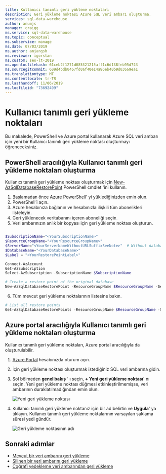 ```yaml
---
title: Kullanıcı tanımlı geri yükleme noktaları
description: Geri yükleme noktası Azure SQL veri ambarı oluşturma.
services: sql-data-warehouse
author: anumjs
manager: craigg
ms.service: sql-data-warehouse
ms.topic: conceptual
ms.subservice: manage
ms.date: 07/03/2019
ms.author: anjangsh
ms.reviewer: igorstan
ms.custom: seo-lt-2019
ms.openlocfilehash: 61ceb2f1271d085321215aff1c6d138feb95d743
ms.sourcegitcommit: 609d4bdb0467fd0af40e14a86eb40b9d03669ea1
ms.translationtype: MT
ms.contentlocale: tr-TR
ms.lasthandoff: 11/06/2019
ms.locfileid: "73692499"
---
```

# <a name="user-defined-restore-points"></a>Kullanıcı tanımlı geri yükleme noktaları

Bu makalede, PowerShell ve Azure portal kullanarak Azure SQL veri ambarı için yeni bir Kullanıcı tanımlı geri yükleme noktası oluşturmayı öğreneceksiniz.

## <a name="create-user-defined-restore-points-through-powershell"></a>PowerShell aracılığıyla Kullanıcı tanımlı geri yükleme noktaları oluşturma

Kullanıcı tanımlı geri yükleme noktası oluşturmak için [New-AzSqlDatabaseRestorePoint][New-AzSqlDatabaseRestorePoint] PowerShell cmdlet 'ini kullanın.

1. Başlamadan önce [Azure PowerShell][Install Azure PowerShell]' yi yüklediğinizden emin olun.
2. PowerShell’i açın.
3. Azure hesabınıza bağlanın ve hesabınızla ilişkili tüm abonelikleri listeleyin.
4. Geri yüklenecek veritabanını içeren aboneliği seçin.
5. Veri ambarınızın anlık bir kopyası için geri yükleme noktası oluşturun.

```Powershell

$SubscriptionName="<YourSubscriptionName>"
$ResourceGroupName="<YourResourceGroupName>"
$ServerName="<YourServerNameWithoutURLSuffixSeeNote>"  # Without database.windows.net
$DatabaseName="<YourDatabaseName>"
$Label = "<YourRestorePointLabel>"

Connect-AzAccount
Get-AzSubscription
Select-AzSubscription -SubscriptionName $SubscriptionName

# Create a restore point of the original database
New-AzSqlDatabaseRestorePoint -ResourceGroupName $ResourceGroupName -ServerName $ServerName -DatabaseName $DatabaseName -RestorePointLabel $Label

```

6. Tüm mevcut geri yükleme noktalarının listesine bakın.

```Powershell
# List all restore points
Get-AzSqlDatabaseRestorePoints -ResourceGroupName $ResourceGroupName -ServerName $ServerName -DatabaseName $DatabaseName
```

## <a name="create-user-defined-restore-points-through-the-azure-portal"></a>Azure portal aracılığıyla Kullanıcı tanımlı geri yükleme noktaları oluşturma

Kullanıcı tanımlı geri yükleme noktaları, Azure portal aracılığıyla da oluşturulabilir.

1. [Azure Portal][Azure portal] hesabınızda oturum açın.

2. İçin geri yükleme noktası oluşturmak istediğiniz SQL veri ambarına gidin.

3. Sol bölmeden **genel bakış** ' ı seçin, **+ Yeni geri yükleme noktası**' nı seçin. Yeni geri yükleme noktası düğmesi etkinleştirilmemişse, veri ambarının duraklatılmadığından emin olun.

    ![Yeni geri yükleme noktası](./media/sql-data-warehouse-restore-points/creating-restore-point-01.png)

4. Kullanıcı tanımlı geri yükleme noktanız için bir ad belirtin ve **Uygula**' ya tıklayın. Kullanıcı tanımlı geri yükleme noktalarının varsayılan saklama süresi yedi gündür.

    ![Geri yükleme noktasının adı](./media/sql-data-warehouse-restore-points/creating-restore-point-11.png)

## <a name="next-steps"></a>Sonraki adımlar

- [Mevcut bir veri ambarını geri yükleme][Restore an existing data warehouse]
- [Silinen bir veri ambarını geri yükleme][Restore a deleted data warehouse]
- [Coğrafi yedekleme veri ambarından geri yükleme][Restore from a geo-backup data warehouse]

<!--Image references-->

<!--Article references-->
[Azure SQL Database business continuity overview]: ../sql-database/sql-database-business-continuity.md
[Request a DTU quota change]: ./sql-data-warehouse-get-started-create-support-ticket.md
[Configure your database after recovery]: ../sql-database/sql-database-disaster-recovery.md#configure-your-database-after-recovery
[Install Azure PowerShell]: https://docs.microsoft.com/powershell/azure/overview
[Overview]: ./sql-data-warehouse-restore-database-overview.md
[Portal]: ./sql-data-warehouse-restore-database-portal.md
[PowerShell]: ./sql-data-warehouse-restore-database-powershell.md
[REST]: ./sql-data-warehouse-restore-database-rest-api.md
[Configure your database after recovery]: ../sql-database/sql-database-disaster-recovery.md#configure-your-database-after-recovery
[PowerShelldoc]:./sql-data-warehouse-restore-points.md#create-user-defined-restore-points-through-powershell
[Restore an existing data warehouse]:./sql-data-warehouse-restore-active-paused-dw.md
[Restore a deleted data warehouse]:./sql-data-warehouse-restore-deleted-dw.md
[Restore from a geo-backup data warehouse]:./sql-data-warehouse-restore-from-geo-backup.md
<!--MSDN references-->
[New-AzSqlDatabaseRestorePoint]: https://docs.microsoft.com/powershell/module/az.sql/new-azsqldatabaserestorepoint?view=azps-2.4.0

<!--Other Web references-->
[Azure Portal]: https://portal.azure.com/
